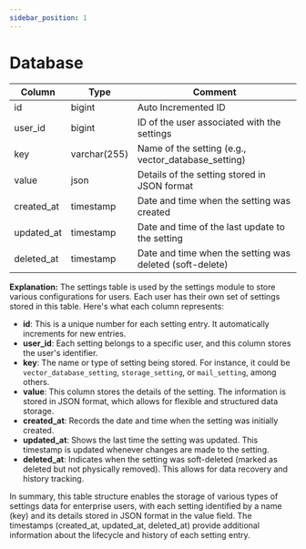 ```yaml
---
sidebar_position: 1
---
```


# Database

| Column      | Type                  | Comment                                           |
|-------------|-----------------------|---------------------------------------------------|
| id          | bigint                | Auto Incremented ID                               |
| user_id     | bigint                | ID of the user associated with the settings       |
| key         | varchar(255)          | Name of the setting (e.g., vector_database_setting)|
| value       | json                  | Details of the setting stored in JSON format      |
| created_at  | timestamp             | Date and time when the setting was created        |
| updated_at  | timestamp             | Date and time of the last update to the setting   |
| deleted_at  | timestamp             | Date and time when the setting was deleted (soft-delete) |

**Explanation:**
The settings table is used by the settings module to store various configurations for users. Each user has their own set of settings stored in this table. Here's what each column represents:

- **id**: This is a unique number for each setting entry. It automatically increments for new entries.
- **user_id**: Each setting belongs to a specific user, and this column stores the user's identifier.
- **key**: The name or type of setting being stored. For instance, it could be `vector_database_setting`, `storage_setting`, or `mail_setting`, among others.
- **value**: This column stores the details of the setting. The information is stored in JSON format, which allows for flexible and structured data storage.
- **created_at**: Records the date and time when the setting was initially created.
- **updated_at**: Shows the last time the setting was updated. This timestamp is updated whenever changes are made to the setting.
- **deleted_at**: Indicates when the setting was soft-deleted (marked as deleted but not physically removed). This allows for data recovery and history tracking.

In summary, this table structure enables the storage of various types of settings data for enterprise users, with each setting identified by a name (key) and its details stored in JSON format in the value field. The timestamps (created_at, updated_at, deleted_at) provide additional information about the lifecycle and history of each setting entry.


